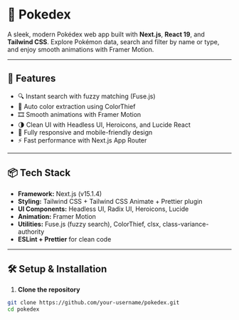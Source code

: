 # 🧭 Pokedex

A sleek, modern Pokédex web app built with **Next.js**, **React 19**, and **Tailwind CSS**. Explore Pokémon data, search and filter by name or type, and enjoy smooth animations with Framer Motion.

---

## 🚀 Features

- 🔍 Instant search with fuzzy matching (Fuse.js)
- 🎨 Auto color extraction using ColorThief
- 🎞️ Smooth animations with Framer Motion
- 🌗 Clean UI with Headless UI, Heroicons, and Lucide React
- 📱 Fully responsive and mobile-friendly design
- ⚡ Fast performance with Next.js App Router

---

## 📦 Tech Stack

- **Framework:** Next.js (v15.1.4)
- **Styling:** Tailwind CSS + Tailwind CSS Animate + Prettier plugin
- **UI Components:** Headless UI, Radix UI, Heroicons, Lucide
- **Animation:** Framer Motion
- **Utilities:** Fuse.js (fuzzy search), ColorThief, clsx, class-variance-authority
- **ESLint + Prettier** for clean code

---

## 🛠 Setup & Installation

1. **Clone the repository**

```bash
git clone https://github.com/your-username/pokedex.git
cd pokedex
